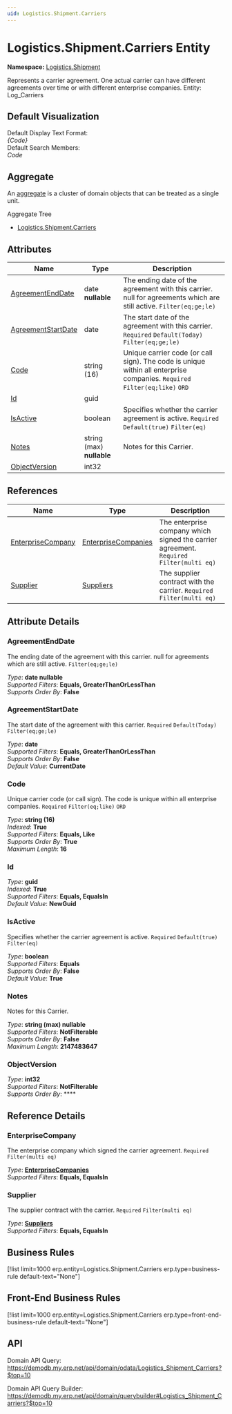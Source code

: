 ```yaml
---
uid: Logistics.Shipment.Carriers
---
```

# Logistics.Shipment.Carriers Entity

**Namespace:** [Logistics.Shipment](Logistics.Shipment.md)  

Represents a carrier agreement. One actual carrier can have different agreements over time or with different enterprise companies. Entity: Log_Carriers

## Default Visualization
Default Display Text Format:  
_{Code}_  
Default Search Members:  
_Code_  

## Aggregate
An [aggregate](https://docs.erp.net/tech/advanced/concepts/aggregates.html) is a cluster of domain objects that can be treated as a single unit.  

Aggregate Tree  
* [Logistics.Shipment.Carriers](Logistics.Shipment.Carriers.md)  

## Attributes

| Name | Type | Description |
| ---- | ---- | --- |
| [AgreementEndDate](Logistics.Shipment.Carriers.md#agreementenddate) | date __nullable__ | The ending date of the agreement with this carrier. null for agreements which are still active. `Filter(eq;ge;le)` 
| [AgreementStartDate](Logistics.Shipment.Carriers.md#agreementstartdate) | date | The start date of the agreement with this carrier. `Required` `Default(Today)` `Filter(eq;ge;le)` 
| [Code](Logistics.Shipment.Carriers.md#code) | string (16) | Unique carrier code (or call sign). The code is unique within all enterprise companies. `Required` `Filter(eq;like)` `ORD` 
| [Id](Logistics.Shipment.Carriers.md#id) | guid |  
| [IsActive](Logistics.Shipment.Carriers.md#isactive) | boolean | Specifies whether the carrier agreement is active. `Required` `Default(true)` `Filter(eq)` 
| [Notes](Logistics.Shipment.Carriers.md#notes) | string (max) __nullable__ | Notes for this Carrier. 
| [ObjectVersion](Logistics.Shipment.Carriers.md#objectversion) | int32 |  

## References

| Name | Type | Description |
| ---- | ---- | --- |
| [EnterpriseCompany](Logistics.Shipment.Carriers.md#enterprisecompany) | [EnterpriseCompanies](General.EnterpriseCompanies.md) | The enterprise company which signed the carrier agreement. `Required` `Filter(multi eq)` |
| [Supplier](Logistics.Shipment.Carriers.md#supplier) | [Suppliers](Logistics.Procurement.Suppliers.md) | The supplier contract with the carrier. `Required` `Filter(multi eq)` |


## Attribute Details

### AgreementEndDate

The ending date of the agreement with this carrier. null for agreements which are still active. `Filter(eq;ge;le)`

_Type_: **date __nullable__**  
_Supported Filters_: **Equals, GreaterThanOrLessThan**  
_Supports Order By_: **False**  

### AgreementStartDate

The start date of the agreement with this carrier. `Required` `Default(Today)` `Filter(eq;ge;le)`

_Type_: **date**  
_Supported Filters_: **Equals, GreaterThanOrLessThan**  
_Supports Order By_: **False**  
_Default Value_: **CurrentDate**  

### Code

Unique carrier code (or call sign). The code is unique within all enterprise companies. `Required` `Filter(eq;like)` `ORD`

_Type_: **string (16)**  
_Indexed_: **True**  
_Supported Filters_: **Equals, Like**  
_Supports Order By_: **True**  
_Maximum Length_: **16**  

### Id

_Type_: **guid**  
_Indexed_: **True**  
_Supported Filters_: **Equals, EqualsIn**  
_Default Value_: **NewGuid**  

### IsActive

Specifies whether the carrier agreement is active. `Required` `Default(true)` `Filter(eq)`

_Type_: **boolean**  
_Supported Filters_: **Equals**  
_Supports Order By_: **False**  
_Default Value_: **True**  

### Notes

Notes for this Carrier.

_Type_: **string (max) __nullable__**  
_Supported Filters_: **NotFilterable**  
_Supports Order By_: **False**  
_Maximum Length_: **2147483647**  

### ObjectVersion

_Type_: **int32**  
_Supported Filters_: **NotFilterable**  
_Supports Order By_: ****  


## Reference Details

### EnterpriseCompany

The enterprise company which signed the carrier agreement. `Required` `Filter(multi eq)`

_Type_: **[EnterpriseCompanies](General.EnterpriseCompanies.md)**  
_Supported Filters_: **Equals, EqualsIn**  

### Supplier

The supplier contract with the carrier. `Required` `Filter(multi eq)`

_Type_: **[Suppliers](Logistics.Procurement.Suppliers.md)**  
_Supported Filters_: **Equals, EqualsIn**  



## Business Rules

[!list limit=1000 erp.entity=Logistics.Shipment.Carriers erp.type=business-rule default-text="None"]

## Front-End Business Rules

[!list limit=1000 erp.entity=Logistics.Shipment.Carriers erp.type=front-end-business-rule default-text="None"]

## API

Domain API Query:
<https://demodb.my.erp.net/api/domain/odata/Logistics_Shipment_Carriers?$top=10>

Domain API Query Builder:
<https://demodb.my.erp.net/api/domain/querybuilder#Logistics_Shipment_Carriers?$top=10>

